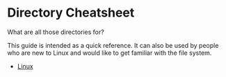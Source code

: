 # Directory Cheatsheet

What are all those directories for?

This guide is intended as a quick reference. It can also be used by people who are new to Linux and would like to get familiar with the file system.

- [Linux](Linux.md)
